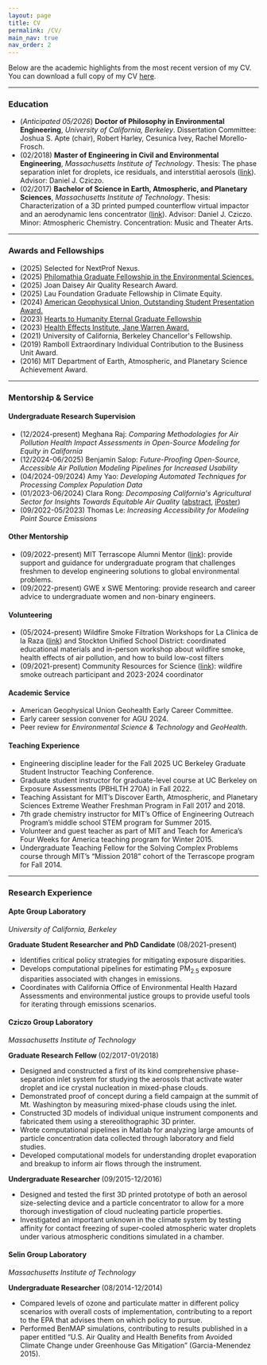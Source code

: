 ```yaml
---
layout: page
title: CV
permalink: /CV/
main_nav: true
nav_order: 2
---
```


<p>Below are the academic highlights from the most recent version of my CV. You can download a full copy of my CV <a href="https://raw.githubusercontent.com/lkoolik/lkoolik.github.io/main/assets/Libby%20H%20Koolik%20CV.pdf" target="_blank">here</a>.</p>

<hr>

<h3>Education</h3>
<ul>
  <li>(<em>Anticipated 05/2026</em>) <b>Doctor of Philosophy in Environmental Engineering</b>, <i>University of California, Berkeley</i>. Dissertation Committee: Joshua S. Apte (chair), Robert Harley, Cesunica Ivey, Rachel Morello-Frosch.</li>
  <li>(02/2018) <b>Master of Engineering in Civil and Environmental Engineering</b>, <i>Massachusetts Institute of Technology</i>. Thesis: The phase separation inlet for droplets, ice residuals, and interstitial aerosols (<a href="http://hdl.handle.net/1721.1/115782">link</a>). Advisor: Daniel J. Cziczo.</li>
  <li>(02/2017) <b>Bachelor of Science in Earth, Atmospheric, and Planetary Sciences</b>, <i>Massachusetts Institute of Technology</i>. Thesis: Characterization of a 3D printed pumped counterflow virtual impactor and an aerodynamic lens concentrator (<a href="http://hdl.handle.net/1721.1/114346">link</a>). Advisor: Daniel J. Cziczo. Minor: Atmospheric Chemistry. Concentration: Music and Theater Arts.</li>
</ul>

<hr>

<h3>Awards and Fellowships</h3>
<ul>
  <li>(2025) Selected for NextProf Nexus. </li>
  <li>(2025) <a href="https://vcresearch.berkeley.edu/philomathiacenter/current-recipients-graduate-student-fellowship">Philomathia Graduate Fellowship in the Environmental Sciences.</a></li>
  <li>(2025) Joan Daisey Air Quality Research Award.</li>
  <li>(2025) Lau Foundation Graduate Fellowship in Climate Equity.</li>
  <li>(2024) <a href="https://www.agu.org/user-profile?cstkey=44d27db8-aac2-4fae-8e07-dbf1e19e4562">American Geophysical Union, Outstanding Student Presentation Award.</a></li>
  <li>(2023) <a href="https://h2h8.com/explorer-post/libby-hurtado-koolik/">Hearts to Humanity Eternal Graduate Fellowship</a></li>
  <li>(2023) <a href="https://www.healtheffects.org/announcements/hei-2023-jane-warren-award-winners">Health Effects Institute, Jane Warren Award.</a></li>
  <li>(2021) University of California, Berkeley Chancellor's Fellowship.</li>
  <li>(2019) Ramboll Extraordinary Individual Contribution to the Business Unit Award.</li>
  <li>(2016) MIT Department of Earth, Atmospheric, and Planetary Science Achievement Award.</li>
</ul>

<hr>

<h3>Mentorship & Service</h3>
<h4>Undergraduate Research Supervision</h4>
<ul>
  <li>(12/2024-present) Meghana Raj: <em>Comparing Methodologies for Air Pollution Health Impact Assessments in Open-Source Modeling for Equity in California</em> </li>
  <li>(12/2024-06/2025) Benjamin Salop: <em>Future-Proofing Open-Source, Accessible Air Pollution Modeling Pipelines for Increased Usability</em> </li>
  <li>(04/2024-09/2024) Amy Yao: <em>Developing Automated Techniques for Processing Complex Population Data</em> </li>
  <li>(01/2023-06/2024) Clara Rong: <em>Decomposing California's Agricultural Sector for Insights Towards Equitable Air Quality</em> (<a href="https://agu.confex.com/agu/fm23/meetingapp.cgi/Paper/1324285">abstract</a>, <a href="https://agu23.ipostersessions.com/?s=9B-D2-A7-D7-94-1B-81-68-0A-CA-BD-01-52-8E-76-C2">iPoster</a>) </li>
  <li>(09/2022-05/2023) Thomas Le: <em>Increasing Accessibility for Modeling Point Source Emissions</em></li>
</ul>

<h4>Other Mentorship</h4>
<ul>
  <li>(09/2022-present) MIT Terrascope Alumni Mentor (<a href="https://terrascope.mit.edu/community/mentors/">link</a>): provide support and guidance for undergraduate program that challenges freshmen to develop engineering solutions to global environmental problems.</li>
  <li>(09/2022-present) GWE x SWE Mentoring: provide research and career advice to undergraduate women and non-binary engineers.</li>
</ul>

<h4>Volunteering</h4>
<ul>
  <li>(05/2024-present) Wildfire Smoke Filtration Workshops for La Clinica de la Raza (<a href="https://laclinica.org/">link</a>) and Stockton Unified School District: coordinated educational materials and in-person workshop about wildfire smoke, health effects of air pollution, and how to build low-cost filters </li>
  <li>(09/2021-present) Community Resources for Science (<a href="https://crscience.org/">link</a>): wildfire smoke outreach participant and 2023-2024 coordinator</li>
</ul>

<h4>Academic Service </h4>
<ul>
  <li>American Geophysical Union Geohealth Early Career Committee.</li>
  <li>Early career session convener for AGU 2024.</li>
  <li>Peer review for <i>Environmental Science & Technology</i> and <i>GeoHealth</i>. </li>
</ul>

<h4>Teaching Experience </h4>
<ul>
  <li>Engineering discipline leader for the Fall 2025 UC Berkeley Graduate Student Instructor Teaching Conference. </li>
  <li>Graduate student instructor for graduate-level course at UC Berkeley on Exposure Assessments (PBHLTH 270A) in Fall 2022. </li>
  <li>Teaching Assistant for MIT’s Discover Earth, Atmospheric, and Planetary Sciences Extreme Weather Freshman Program in Fall 2017 and 2018. </li>
  <li>7th grade chemistry instructor for MIT’s Office of Engineering Outreach Program’s middle school STEM program for Summer 2015. </li>
  <li>Volunteer and guest teacher as part of MIT and Teach for America’s Four Weeks for America teaching program for Winter 2015. </li>  
  <li>Undergraduate Teaching Fellow for the Solving Complex Problems course through MIT’s “Mission 2018” cohort of the Terrascope program for Fall 2014. </li>
</ul>

<hr>

<h3>Research Experience</h3>
<h4>Apte Group Laboratory</h4>
<i> University of California, Berkeley </i> 

<b> Graduate Student Researcher and PhD Candidate </b> (08/2021-present)
<ul>
  <li>Identifies critical policy strategies for mitigating exposure disparities.</li>
  <li>Develops computational pipelines for estimating PM<sub>2.5</sub> exposure disparities associated with changes in emissions.</li>
  <li>Coordinates with California Office of Environmental Health Hazard Assessments and environmental justice groups to provide useful tools for iterating through emissions scenarios.</li>
</ul>

<h4>Cziczo Group Laboratory</h4>
<i> Massachusetts Institute of Technology </i>

<b> Graduate Research Fellow </b> (02/2017-01/2018)
<ul>
  <li>Designed and constructed a first of its kind comprehensive phase-separation inlet system for studying the aerosols that activate water droplet and ice crystal nucleation in mixed-phase clouds.</li>
  <li>Demonstrated proof of concept during a field campaign at the summit of Mt. Washington by measuring mixed-phase clouds using the inlet.</li>
  <li>Constructed 3D models of individual unique instrument components and fabricated them using a stereolithographic 3D printer.</li>
  <li>Wrote computational pipelines in Matlab for analyzing large amounts of particle concentration data collected through laboratory and field studies.</li>
  <li>Developed computational models for understanding droplet evaporation and breakup to inform air flows through the instrument.</li>
</ul>

<b> Undergraduate Researcher </b> (09/2015-12/2016)
<ul>
  <li>Designed and tested the first 3D printed prototype of both an aerosol size-selecting device and a particle concentrator to allow for a more thorough investigation of cloud nucleating particle properties.</li>
  <li>Investigated an important unknown in the climate system by testing affinity for contact freezing of super-cooled atmospheric water droplets under various atmospheric conditions simulated in a chamber.</li>
</ul>

<h4>Selin Group Laboratory</h4>
<i> Massachusetts Institute of Technology </i>

<b> Undergraduate Researcher </b> (08/2014-12/2014)
<ul>
  <li>Compared levels of ozone and particulate matter in different policy scenarios with overall costs of implementation, contributing to a report to the EPA that advises them on which policy to pursue.</li>
  <li>Performed BenMAP simulations, contributing to results published in a paper entitled “U.S. Air Quality and Health Benefits from Avoided Climate Change under Greenhouse Gas Mitigation” (Garcia-Menendez 2015).</li>
</ul>
